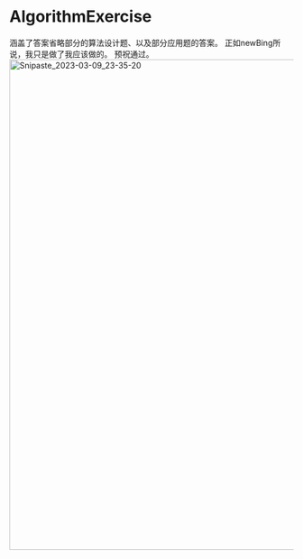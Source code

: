 # AlgorithmExercise
涵盖了答案省略部分的算法设计题、以及部分应用题的答案。
正如newBing所说，我只是做了我应该做的。
预祝通过。
<img width="869" alt="Snipaste_2023-03-09_23-35-20" src="https://user-images.githubusercontent.com/104420981/224105352-3b6e0c7a-2d36-46f5-9732-877bc3197705.png">
